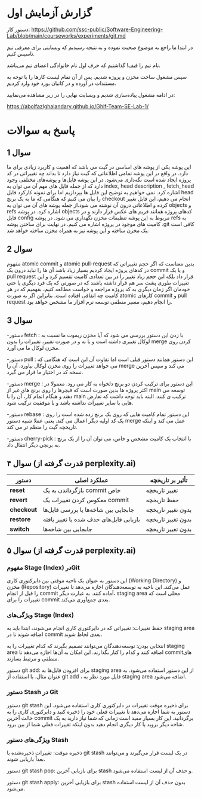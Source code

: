 # گزارش آزمایش اول

دستور کار:
https://github.com/ssc-public/Software-Engineering-Lab/blob/main/courseworks/experiments/git.md

در ابتدا ما راجع به موضوع صحبت نموده و به نتیجه رسیدیم که وبسایتی برای معرفی تیم تاسیس کنیم.

نام تیم را قیف! گذاشتیم که حرف اول نام خانوادگی اعضای تیم می‌باشد.

سپس مشغول ساخت مخزن و پروژه شدیم.
پس از آن تمام لیست کارها را با توجه به مستندات در آورده و در کانبان بورد خود وارد کردیم.

در ادامه مشغول پیاده‌سازی شدیم و وبسایت نهایی را در زیر مشاهده می‌نمایید:

https://abolfazlghalandary.github.io/Ghif-Team-SE-Lab-1/


# پاسخ به سوالات
## سوال 1
این پوشه یکی از پوشه های اساسی در گیت می باشد که اهمیت و کاربرد زیادی برای ما دارد. در واقع در این پوشه تمامی اطلاعاتی که گیت نیاز دارد تا بداند چه تغییراتی در کد پروژه ایجاد شده است نگه‌داری می‌شود. در این پوشه فایل‌ها و پوشه‌های مختلفی وجود دارد که از جمله فایل های مهم آن می توان به index, head description , fetch_head اشاره کرد. نمی خواهیم به توضیح این فایل ها بپردازیم اما برای نمونه کارکرد فایل head را بیان می کنیم که هنگامی که ما به یک برنچ checkout انجام می دهیم، این فایل تغییر کرده و اطلاعاتی درون آن نوشته می شود.از جمله پوشه های آن می توان به objects و refs اشاره کرد. در پوشه objects کدهای پروژه همانند فریم های عکس قرار دارند و در فایل config مربوط به این پوشه تنظیمات مخزن نگهداری می شود. در پوشه refs به کامیت های موجود در پروژه اشاره می کنیم. در نهایت برای ساختن پوشه .git کافی است یک مخزن ساخته و این پوشه نیز به همراه مخزن ساخته خواهد شد.
## سوال 2
مفهوم atomic commit و atomic pull-request بدین معناست که اگر حجم تغییراتی که در کدهای پروژه ایجاد کردیم بسیار زیاد باشد آن ها را نباید درون یک commit و یا یک pull request قرار داد بلکه این حجم زیاد تغییر را در بین تعدادی کامیت تقسیم کرد و این تغییرات طوری پشت سر هم قرار داشته باشند که در صورتی که یک فرد دیگری یا حتی خودمان اگر زمان دیگری به کد پروژه مراجعه و خواست مطالعه کنیم، بفهمیم که در هر کامیت چه اتفاقی افتاده است. بنابراین اگر به صورت atomic کارهای commit و pull request را انجام دهیم، مسیر منطقی توسعه نرم افزار ما مشخص خواهد بود.
## سوال 3
-دستور fetch : با زدن این دستور بررسی می شود که آیا مخزن ریموت ما نسبت به لوکال تغییری داشته است و یا نه و در صورت تغییر، تغییرات را بدون merge کردن روی مخزن لوکال ما می آورد.

-دستور pull : این دستور همانند دستور قبلی است اما تفاوت آن این است که هنگامی که می خواهد تغییرات را روی مخزن لوکال بیاورد، آن را merge می کند و سپس آخرین نسخه کد در اختیار ما قرار می گیرد.

-دستور merge : این دستور برای ترکیب کردن دو برنچ دلخواه به کار می رود. معمولا در اکثر پروژه ها بدین صورت است که فیچرها را روی برنچ های غیر از main توسعه می دهند و هنگام اتمام کار، آن را با main ترکیب ی کنند. البته باید توجه داشت که تعارض هایی با سایر تغییرات نداشته باشد و با موفقیت ترکیب شود.

-دستور rebase : این دستور تمام کامیت هایی که روی یک برنچ زده شده است را روی یک کد اولیه دیگر اعمال می کند. یعنی عملا شبیه دستور merge عمل می کند و اینکه تاریخچه گیت را منظم تر می کند.

-دستور cherry-pick : با انتخاب یک کامیت مشخص و خاص، می توان آن را از یک برنچ به برنچی دیگر انتقال داد.



## سوال ۴ (قدرت گرفته از perplexity.ai)

| دستور      | عملکرد اصلی                                        | تأثیر بر تاریخچه    |
|------------|---------------------------------------------------|---------------------|
| **reset**  | بازگرداندن به یک commit خاص                       | تغییر تاریخچه       |
| **revert** | معکوس کردن تغییرات یک commit                     | حفظ تاریخچه         |
| **checkout** | جابجایی بین شاخه‌ها یا بررسی فایل‌ها          | بدون تغییر تاریخچه  |
| **restore** | بازیابی فایل‌های حذف شده یا تغییر یافته        | بدون تغییر تاریخچه  |
| **switch** | جابجایی بین شاخه‌ها                              | بدون تغییر تاریخچه  |


## سوال ۵ (قدرت گرفته از perplexity.ai)

### مفهوم Stage (Index) درGit

این دستور به عنوان یک ناحیه موقتی بین دایرکتوری کاری (Working Directory) و مخزن (Repository) عمل می‌کند. این ناحیه به توسعه‌دهندگان اجازه می‌دهد تا تغییرات را قبل از انجام commit آماده کنند. به عبارت دیگر، staging area محلی است که تغییرات را برای commit بعدی جمع‌آوری می‌کند.

### ویژگی‌های Stage (Index)
 
حفظ تغییرات: تغییراتی که در دایرکتوری کاری انجام می‌شوند، ابتدا باید به staging area اضافه شوند تا در commit بعدی لحاظ شوند.

انتخابی بودن: توسعه‌دهندگان می‌توانند تصمیم بگیرند که کدام تغییرات را به staging area اضافه کنند و کدام را کنار بگذارند. این امکان به آن‌ها اجازه می‌دهد تا commitهای منطقی و مرتبط بسازند.

دستور git add: برای افزودن فایل‌ها به staging area از این دستور استفاده می‌شود. به عنوان مثال، با استفاده از git add <file>، فایل مورد نظر به staging area اضافه می‌شود.

### دستور Stash در Git

دستور git stash برای ذخیره موقت تغییرات در دایرکتوری کاری استفاده می‌شود. این دستور به شما اجازه می‌دهد تا تغییرات فعلی خود را ذخیره کنید و دایرکتوری کاری را به حالت آخرین commit برگردانید. این کار بسیار مفید است زمانی که شما نیاز دارید به یک شاخه دیگر بروید یا کار دیگری انجام دهید بدون اینکه تغییرات فعلی شما از بین برود.

### ویژگی‌های دستور Stash

ذخیره موقت: تغییرات ذخیره‌شده با git stash در یک لیست قرار می‌گیرند و می‌توانند بعداً بازیابی شوند.

دستور git stash pop: برای بازیابی آخرین stash و حذف آن از لیست استفاده می‌شود.

دستور git stash apply: برای بازیابی آخرین stash بدون حذف آن از لیست استفاده می‌شود.

